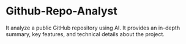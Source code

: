# Github-Repo-Analyst
It analyze a public GitHub repository using AI. It provides an in-depth summary, key features, and technical details about the project.
